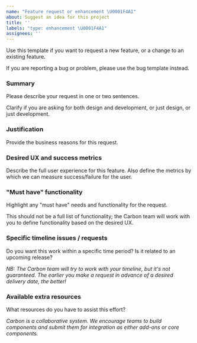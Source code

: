 ```yaml
---
name: "Feature request or enhancement \U0001F4A1"
about: Suggest an idea for this project
title: ''
labels: "type: enhancement \U0001F4A1"
assignees: ''
---
```


Use this template if you want to request a new feature, or a change to an
existing feature.

If you are reporting a bug or problem, please use the bug template instead.

### Summary

Please describe your request in one or two sentences.

Clarify if you are asking for both design and development, or just design, or
just development.

### Justification

Provide the business reasons for this request.

### Desired UX and success metrics

Describe the full user experience for this feature. Also define the metrics by
which we can measure success/failure for the user.

### "Must have" functionality

Highlight any "must have" needs and functionality for the request.

This should not be a full list of functionality; the Carbon team will work with
you to define functionality based on the desired UX.

### Specific timeline issues / requests

Do you want this work within a specific time period? Is it related to an
upcoming release?

_NB: The Carbon team will try to work with your timeline, but it's not
guaranteed. The earlier you make a request in advance of a desired delivery
date, the better!_

### Available extra resources

What resources do you have to assist this effort?

_Carbon is a collaborative system. We encourage teams to build components and
submit them for integration as either add-ons or core components._

